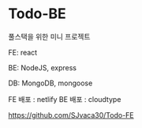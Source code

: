 # Todo-BE

풀스택을 위한 미니 프로젝트

FE: react

BE: NodeJS, express

DB: MongoDB, mongoose

FE 배포 : netlify
BE 배포 : cloudtype

https://github.com/SJvaca30/Todo-FE
